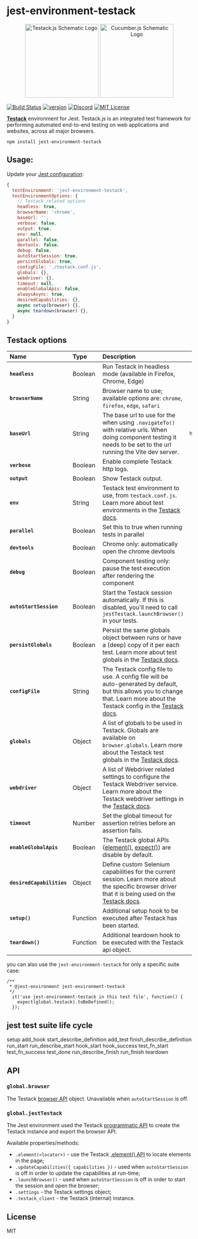 # jest-environment-testack

<p align=center>
  <img alt="Testack.js Schematic Logo" src=".github/assets/testack-logo.svg" width=200 />
  <img alt="Cucumber.js Schematic Logo" src=".github/assets/jest-logo.png" width=200 />
</p>

[![Build Status][build-badge]][build]
[![version][version-badge]][package]
[![Discord][discord-badge]][discord]
[![MIT License][license-badge]][license]

**[Testack](https://testackjs.org)** environment for Jest. Testack.js is an integrated test framework for performing automated end-to-end testing on web applications and websites, across all major browsers.

```
npm install jest-environment-testack
```

## Usage:
Update your [Jest configuration](https://jestjs.io/docs/configuration):

```js
{
  testEnvironment: 'jest-environment-testack',
  testEnvironmentOptions: {
    // Testack related options
    headless: true,
    browserName: 'chrome',
    baseUrl: '',
    verbose: false,  
    output: true,
    env: null, 
    parallel: false,
    devtools: false,
    debug: false,
    autoStartSession: true,
    persistGlobals: true,
    configFile: './testack.conf.js',
    globals: {}, 
    webdriver: {},
    timeout: null,
    enableGlobalApis: false,
    alwaysAsync: true,
    desiredCapabilities: {},
    async setup(browser) {},
    async teardown(browser) {},
  }
}
```

## Testack options

| Name| Type | Description | Default |
|:--- | :--- | :--- | :---: |
| **`headless`**| Boolean  | Run Testack in headless mode (available in Firefox, Chrome, Edge) | `true` | 
| **`browserName`** | String  | Browser name to use; available options are: `chrome`, `firefox`, `edge`, `safari` | none | 
| **`baseUrl`** | String  | The base url to use for the when using `.navigateTo()` with relative urls. When doing component testing it needs to be set to the url running the Vite dev server. | `http://localhost:3000` | 
| **`verbose`** | Boolean  | Enable complete Testack http logs. | `false` |
| **`output`** | Boolean  | Show Testack output. | `true` |
| **`env`** | String  | Testack test environment to use, from `testack.conf.js`. Learn more about test environments in the [Testack docs](https://v2.testackjs.org/guide/using-testack/concepts.html#defining-test-environments). | none |
| **`parallel`** | Boolean  | Set this to true when running tests in parallel | `false` |
| **`devtools`** | Boolean  | Chrome only: automatically open the chrome devtools | `false` |
| **`debug`** | Boolean  | Component testing only: pause the test execution after rendering the component | `false` |
| **`autoStartSession`** | Boolean  | Start the Testack session automatically. If this is disabled, you'll need to call `jestTestack.launchBrowser()` in your tests. | `true` |
| **`persistGlobals`** | Boolean  | Persist the same globals object between runs or have a (deep) copy of it per each test. Learn more about test globals in the [Testack docs](https://v2.testackjs.org/guide/using-testack/concepts.html#using-test-globals).| `true` |
| **`configFile`** | String  | The Testack config file to use. A config file will be auto-generated by default, but this allows you to change that. Learn more about the Testack config in the [Testack docs](https://v2.testackjs.org/guide/configuration/overview.html). | `./testack.conf.js` |
| **`globals`** | Object  | A list of globals to be used in Testack. Globals are available on `browser.globals`. Learn more about the Testack test globals in the [Testack docs](https://v2.testackjs.org/guide/using-testack/external-globals.html). | none |
| **`webdriver`** | Object  | A list of Webdriver related settings to configure the Testack Webdriver service. Learn more about the Testack webdriver settings in the [Testack docs](https://v2.testackjs.org/guide/configuration/settings.html#webdriver-settings). | none |
| **`timeout`** | Number  | Set the global timeout for assertion retries before an assertion fails.  | `5000` |
| **`enableGlobalApis`** | Boolean  | The Testack global APIs ([element()](https://v2.testackjs.org/api/element/), [expect()](https://v2.testackjs.org/api/expect/)) are disable by default. | `false` |
| **`desiredCapabilities`** | Object  | Define custom Selenium capabilities for the current session. Learn more about the specific browser driver that it is being used on the [Testack docs](https://v2.testackjs.org/guide/browser-drivers-setup/). | none |
| **`setup()`** | Function  | Additional setup hook to be executed after Testack has been started. | none |
| **`teardown()`** | Function  | Additional teardown hook to be executed with the Testack api object. | none |



you can also use the `jest-environment-testack` for only a specific suite case:
```
/**
 * @jest-environment jest-environment-testack
 */
  it('use jest-environment-testack in this test file', function() {
    expect(global.testack).toBeDefined();
  });
```

## jest test suite life cycle
setup
add_hook
start_describe_definition
add_test
finish_describe_definition
run_start
run_describe_start
hook_start
hook_success
test_fn_start
test_fn_success
test_done
run_describe_finish
run_finish
teardown


## API

### `global.browser`

The Testack [browser API](https://v2.testackjs.org/api/#the-browser-object) object. Unavailable when `autoStartSession` is off.


### `global.jestTestack`

The Jest environment used the Testack [programmatic API](https://v2.testackjs.org/api/programmatic/) to create the Testack instance and export the browser API. 

Available properties/methods:
- `.element(<locator>)` - use the Testack [.element() API](https://v2.testackjs.org/api/element/) to locate elements in the page;
- `.updateCapabilities({ capabilities })` - used when `autoStartSession` is off in order to update the capabilities at run-time;
- `.launchBrowser()` - used when `autoStartSession` is off in order to start the session and open the browser;
- `.settings` - the Testack settings object;
- `.testack_client` - the Testack (internal) instance.


## License
MIT

[build-badge]: https://github.com/testackjs/jest-environment-testack/actions/workflows/node.js.yml/badge.svg?branch=main
[build]: https://github.com/testackjs/jest-environment-testack/actions/workflows/node.js.yml
[version-badge]: https://img.shields.io/npm/v/jest-environment-testack.svg?style=flat-square
[package]: https://www.npmjs.com/package/jest-environment-testack
[license-badge]: https://img.shields.io/npm/l/jest-environment-testack.svg?style=flat-square
[license]: https://github.com/testackjs/jest-environment-testack/blob/main/LICENSE
[discord-badge]: https://img.shields.io/discord/618399631038218240.svg?color=7389D8&labelColor=6A7EC2&logo=discord&logoColor=ffffff&style=flat-square
[discord]: https://discord.gg/SN8Da2X

